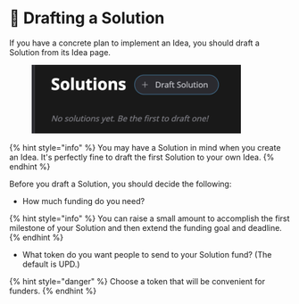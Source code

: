 # 📃 Drafting a Solution

If you have a concrete plan to implement an Idea, you should draft a Solution from its Idea page.

<figure><img src="../.gitbook/assets/draft-solution-button.png" alt="" width="375"><figcaption></figcaption></figure>

{% hint style="info" %}
You may have a Solution in mind when you create an Idea. It's perfectly fine to draft the first Solution to your own Idea.
{% endhint %}

Before you draft a Solution, you should decide the following:

* How much funding do you need?

{% hint style="info" %}
You can raise a small amount to accomplish the first milestone of your Solution and then extend the funding goal and deadline.
{% endhint %}

* What token do you want people to send to your Solution fund? (The default is UPD.)

{% hint style="danger" %}
Choose a token that will be convenient for funders.
{% endhint %}
